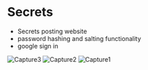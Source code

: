 # Secrets
 
- Secrets posting website
- password hashing and salting functionality
- google sign in

![Capture3](https://user-images.githubusercontent.com/61472807/139274196-27f8ae26-d9d3-4bba-b879-e6f1290edcb9.PNG)
![Capture2](https://user-images.githubusercontent.com/61472807/139274201-7f73c63a-d019-4dbc-aaf8-27e4fdf90fb9.PNG)
![Capture1](https://user-images.githubusercontent.com/61472807/139274316-57331388-c990-4f41-a147-d475d0bfd847.PNG)
